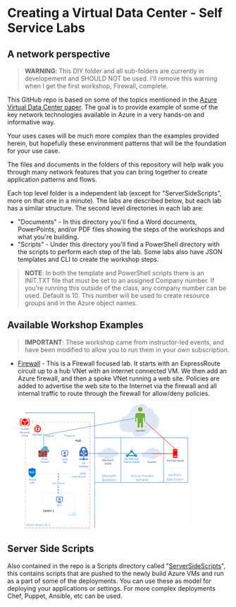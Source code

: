 # Creating a Virtual Data Center - Self Service Labs
## A network perspective

> **WARNING**: This DIY folder and all sub-folders are currently in developement and SHOULD NOT be used. I'll remove this warning when I get the first workshop, Firewall, complete.

This GitHub repo is based on some of the topics mentioned in the [Azure Virtual Data Center paper][Paper]. The goal is to provide example of some of the key network technologies available in Azure in a very hands-on and informative way.

Your uses cases will be much more complex than the examples provided herein, but hopefully these environment patterns that will be the foundation for your use case. 

The files and documents in the folders of this repository will help walk you through many network features that you can bring together to create application patterns and flows.

Each top level folder is a independent lab (except for "ServerSideScripts", more on that one in a minute). The labs are described below, but each lab has a similar structure. The second level directories in each lab are:

* "Documents" - In this directory you'll find a Word documents, PowerPoints, and/or PDF files showing the steps of the workshops and what you're building.
* "Scripts" - Under this directory you'll find a PowerShell directory with the scripts to perform each step of the lab. Some labs also have JSON templates and CLI to create the workshop steps.

> **NOTE**: In both the template and PowerShell scripts there is an INIT.TXT file that must be set to an assigned Company number. If you're running this outside of the class, any company number can be used. Default is 10. This number will be used to create resource groups and in the Azure object names.

## Available Workshop Examples

> **IMPORTANT**: These workshop came from instructor-led events, and have been modified to allow you to run them in your own subscription.

* [Firewall][Firewall] - This is a Firewall focused lab. It starts with an ExpressRoute circuit up to a hub VNet with an internet connected VM. We then add an Azure firewall, and then a spoke VNet running a web site. Policies are added to advertise the web site to the Internet via the firewall and all internal traffic to route through the firewall for allow/deny policies.

    [![1]][1]

## Server Side Scripts

Also contained in the repo is a Scripts directory called "[ServerSideScripts][Server]", this contains scripts that are pushed to the newly build Azure VMs and run as a part of some of the deployments. You can use these as model for deploying your applications or settings. For more complex deployments Chef, Puppet, Ansible, etc can be used.

<!--Link References-->
[Paper]: https://docs.microsoft.com/azure/architecture/vdc/networking-virtual-datacenter
[AFD]: ./AFDLab/
[Firewall]: ./Firewall/
[HubSpoke]: ./HubSpokeLab/
[vWAN]: ./vWanLab/
[Server]: ./Scripts/ServerSideScripts

<!--Image References-->
[0]: ./AFDLab/Documents/AFD.png "AFD Image"
[1]: ./Firewall/Documents/Firewall.png "Firewall Image" 
[2]: ./HubSpokeLab/Documents/HubSpoke.png "Hub and Spoke Image"
[3]: ./vWanLab/Documents/vWAN.png "Virtual WAN Image"
